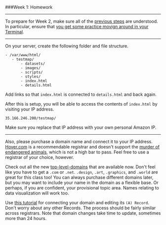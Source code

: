 ###Week 1: Homework

-----

To prepare for Week 2, make sure all of the [previous steps](readme.md) are understood. In particular, ensure that [you get some practice movign around in your Terminal](bashintro.md).

-----

On your server, create the following folder and file structure.

 ```
- /var/www/html/
    - testmap/
        - datasets/
        - images/
        - scripts/
        - styles/ 
        - index.html
        - details.html
 ```

Add links so that `index.html` is connected to `details.html` and back again. 

After this is setup, you will be able to access the contents of `index.html` by visiting your IP address. 
 
 `35.166.246.200/testmap/`
 
 Make sure you replace that IP address with your own personal Amazon IP.
 
 -----
 
Also, please purchase a domain name and connect it to your IP address. [Hover.com](http://hover.com) is a recommendable registrar and doesn't support the [murder of endangered animals](http://www.geek.com/news/godaddy-ceo-bob-parsons-boasts-killing-an-elephant-leopard-on-vacation-video-1335435/), which is not a high bar to pass. Feel free to use a registrar of your choice, however.

Check out all the new [top-level-domains](https://help.hover.com/hc/en-us/articles/217281477-Supported-Top-Level-Domains-TLDs-) that are available now. Don't feel like you have to get a `.com` or `.net`. `.design`, `.art`, `.graphics`, and `.world` are great for this class too! You can always purchase different domains later, but you may want to include your name in the domain as a flexible base. Or perhaps, if you are confident, your provisional topic area. Names relating to data visualization will work too.

Use [this tutorial](https://help.hover.com/hc/en-us/articles/217282457-How-to-Edit-DNS-records-A-CNAME-MX-TXT-and-SRV-Updated-Aug-2015-) for connecting your domain and editing its `(A) Record`. Don't worry about any other Records. The process should be fairly similar across registrars. Note that domain changes take time to update, sometimes more than 24 hours.
